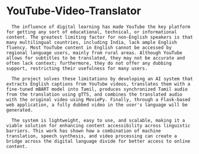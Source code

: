# YouTube-Video-Translator

      The influence of digital learning has made YouTube the key platform for getting any sort of educational, technical, or informational content. The greatest limiting factor for non-English speakers is that many multilingual countries, including India, lack ample English fluency. Most YouTube content in English cannot be accessed by regional language users, mainly from rural areas. Although YouTube allows for subtitles to be translated, they may not be accurate and often lack context; furthermore, they do not offer any dubbing support, restricting their usefulness for many users. 
      
      The project solves these limitations by developing an AI system that extracts English captions from YouTube videos, translates them with a fine-tuned mBART model into Tamil, produces synchronized Tamil audio from the translation using gTTS, and combines the translated audio with the original video using MoviePy. Finally, through a Flask-based web application, a fully dubbed video in the user's language will be generated. 
      
      The system is lightweight, easy to use, and scalable, making it a viable solution for enhancing content accessibility across linguistic barriers. This work has shown how a combination of machine translation, speech synthesis, and video processing can create a bridge across the digital language divide for better access to online content.
